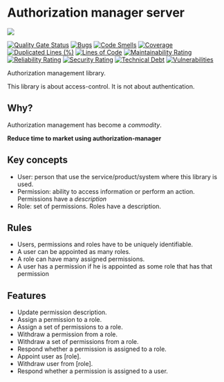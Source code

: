 # Authorization manager server

![](https://github.com/authorization-manager/server/workflows/Push%20to%20master%20CI/badge.svg)

[![Quality Gate Status](https://sonarcloud.io/api/project_badges/measure?project=authorization-manager_server&metric=alert_status)](https://sonarcloud.io/dashboard?id=authorization-manager_server)
[![Bugs](https://sonarcloud.io/api/project_badges/measure?project=authorization-manager_server&metric=bugs)](https://sonarcloud.io/dashboard?id=authorization-manager_server)
[![Code Smells](https://sonarcloud.io/api/project_badges/measure?project=authorization-manager_server&metric=code_smells)](https://sonarcloud.io/dashboard?id=authorization-manager_server)
[![Coverage](https://sonarcloud.io/api/project_badges/measure?project=authorization-manager_server&metric=coverage)](https://sonarcloud.io/dashboard?id=authorization-manager_server)
[![Duplicated Lines (%)](https://sonarcloud.io/api/project_badges/measure?project=authorization-manager_server&metric=duplicated_lines_density)](https://sonarcloud.io/dashboard?id=authorization-manager_server)
[![Lines of Code](https://sonarcloud.io/api/project_badges/measure?project=authorization-manager_server&metric=ncloc)](https://sonarcloud.io/dashboard?id=authorization-manager_server)
[![Maintainability Rating](https://sonarcloud.io/api/project_badges/measure?project=authorization-manager_server&metric=sqale_rating)](https://sonarcloud.io/dashboard?id=authorization-manager_server)
[![Reliability Rating](https://sonarcloud.io/api/project_badges/measure?project=authorization-manager_server&metric=reliability_rating)](https://sonarcloud.io/dashboard?id=authorization-manager_server)
[![Security Rating](https://sonarcloud.io/api/project_badges/measure?project=authorization-manager_server&metric=security_rating)](https://sonarcloud.io/dashboard?id=authorization-manager_server)
[![Technical Debt](https://sonarcloud.io/api/project_badges/measure?project=authorization-manager_server&metric=sqale_index)](https://sonarcloud.io/dashboard?id=authorization-manager_server)
[![Vulnerabilities](https://sonarcloud.io/api/project_badges/measure?project=authorization-manager_server&metric=vulnerabilities)](https://sonarcloud.io/dashboard?id=authorization-manager_server)



Authorization management library.

This library is about access-control. It is not about authentication.

## Why?
Authorization management has become a *commodity*.

**Reduce time to market using authorization-manager**

## Key concepts

- User: person that use the service/product/system where this library is used.
- Permission: ability to access information or perform an action. Permissions have a *description*
- Role: set of permissions. Roles have a description.

## Rules

- Users, permissions and roles have to be uniquely identifiable.
- A user can be appointed as many roles.
- A role can have many assigned permissions.
- A user has a permission if he is appointed as some role that has that permission

## Features

- Update permission description.
- Assign a permission to a role.
- Assign a set of permissions to a role.
- Withdraw a permission from a role.
- Withdraw a set of permissions from a role.
- Respond whether a permission is assigned to a role.
- Appoint user as [role].
- Withdraw user from [role].
- Respond whether a permission is assigned to a user.
